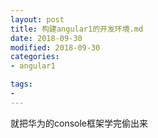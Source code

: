 ```yaml
---
layout: post
title: 构建angular1的开发环境.md
date: 2018-09-30
modified: 2018-09-30
categories: 
- angular1

tags:
- 
---
```


就把华为的console框架学完偷出来
